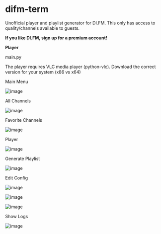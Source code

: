 # difm-term
Unofficial player and playlist generator for DI.FM. This only has access to quality/channels available to guests.

**If you like DI.FM, sign up for a premium account!**

**Player**

main.py

The player requires VLC media player (python-vlc). Download the correct version for your system (x86 vs x64)

Main Menu

![image](https://user-images.githubusercontent.com/1930031/135928645-39fc8ab7-15a4-457a-83cc-f0f85561847d.png)

All Channels

![image](https://user-images.githubusercontent.com/1930031/135911658-01198387-d4f3-4f42-b8ce-e51e67aee601.png)

Favorite Channels

![image](https://user-images.githubusercontent.com/1930031/135911753-5e1a5cc6-7307-4521-8ab8-478af8d40796.png)

Player 

![image](https://user-images.githubusercontent.com/1930031/135911850-e013ae5a-3c69-49b2-a5ef-5bf27fda642a.png)

Generate Playlist

![image](https://user-images.githubusercontent.com/1930031/135911998-7d250b0e-398a-477b-b0d8-e5c13bbf5407.png)

Edit Config

![image](https://user-images.githubusercontent.com/1930031/135912064-1dacf744-b07e-4eab-a755-b33d7935f053.png)

![image](https://user-images.githubusercontent.com/1930031/135912115-6fc61e47-c35b-4f5e-b6df-b809abb1e1c1.png)

![image](https://user-images.githubusercontent.com/1930031/135912160-a08559db-848d-4754-88f9-9115be1e7c09.png)

Show Logs

![image](https://user-images.githubusercontent.com/1930031/135929406-3fad240f-aac2-4c76-8d0b-f923627bfb20.png)











